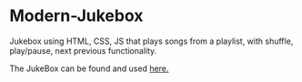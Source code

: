 # Modern-Jukebox

Jukebox using HTML, CSS, JS that plays songs from a playlist, with shuffle, play/pause, next previous functionality. 

The JukeBox can be found and used [here.](https://sshafat.github.io/Modern-Jukebox/)


